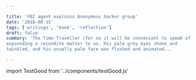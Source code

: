 ```yaml
---

title: 'FBI agent explains Anonymous hacker group'
date: '2018-08-15'
tags: ['writings', 'book', 'reflection']
draft: false
summary: 'The Time Traveller (for so it will be convenient to speak of him) was
expounding a recondite matter to us. His pale grey eyes shone and
twinkled, and his usually pale face was flushed and animated...'

---
```


import TestGood from '../components/testGood.js'

<TestGood />
